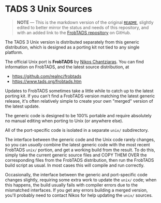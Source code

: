 # TADS 3 Unix Sources

> __NOTE__ — This is the markdown version of the original [`README`][README], slightly edited to better mirror the status and needs of this repository, and with an added link to the [FrobTADS repository] on GitHub.

The TADS 3 Unix version is distributed separately from this generic distribution, which is designed as a porting kit not tied to any single platform.

The official Unix port is __FrobTADS__ by [Nikos Chantziaras].
You can find information on FrobTADS, and the latest source distribution, at

- https://github.com/realnc/frobtads
- https://www.tads.org/frobtads.htm

Updates to FrobTADS sometimes take a little while to catch up to the latest porting kit.
If you can't find a FrobTADS version matching the latest generic release, it's often relatively simple to create your own "merged" version of the latest update.

The generic code is designed to be 100% portable and require absolutely no manual editing when porting to Unix (or anywhere else).

All of the port-specific code is isolated in a separate `unix/` subdirectory.

The interface between the generic code and the Unix code rarely changes, so you can *usually* combine the latest generic code with the most recent FrobTADS `unix/` portion, and get a working build from the result.
To do this, simply take the current generic source files and COPY THEM OVER the corresponding files from the FrobTADS distribution, then run the FrobTADS build script as usual.
In most cases this will compile and run correctly.

Occasionally, the interface between the generic and port-specific code changes slightly, requiring some extra work to update the `unix/` code; when this happens, the build usually fails with compiler errors due to the mismatched interfaces.
If you get any errors building a merged version, you'll probably need to contact Nikos for help updating the `unix/` sources.

<!-----------------------------------------------------------------------------
                               REFERENCE LINKS
------------------------------------------------------------------------------>

[README]: ./README "View original README file"
[Nikos Chantziaras]: https://github.com/realnc "View Nikos Chantziaras's GitHub profile"
[FrobTADS repository]: https://github.com/realnc/frobtads "Visit the FrobTADS repository on GitHub"

<!-- EOF -->
